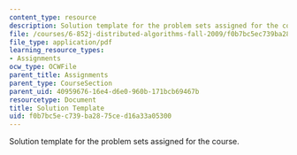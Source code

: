 ```yaml
---
content_type: resource
description: Solution template for the problem sets assigned for the course.
file: /courses/6-852j-distributed-algorithms-fall-2009/f0b7bc5ec739ba2875ced16a33a05300_MIT6_852JF09_sol.pdf
file_type: application/pdf
learning_resource_types:
- Assignments
ocw_type: OCWFile
parent_title: Assignments
parent_type: CourseSection
parent_uid: 40959676-16e4-d6e0-960b-171bcb69467b
resourcetype: Document
title: Solution Template
uid: f0b7bc5e-c739-ba28-75ce-d16a33a05300
---
```

Solution template for the problem sets assigned for the course.

